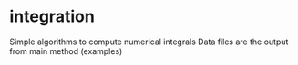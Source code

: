 # integration
Simple algorithms to compute numerical integrals
Data files are the output from main method (examples)
